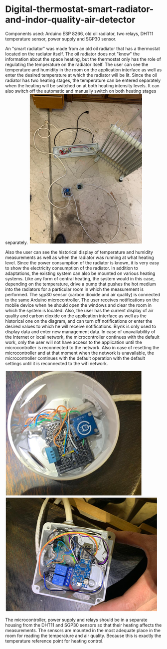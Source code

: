 # Digital-thermostat-smart-radiator-and-indor-quality-air-detector
Components used: Arduino ESP 8266, old oil radiator, two relays, DHT11 temperature sensor, power supply and SGP30 sensor.

An "smart radiator" was made from an old oil radiator that has a thermostat located on the radiator itself. The oil radiator does not "know" the information about the space heating, but the thermostat only has the role of regulating the temperature on the radiator itself. The user can see the temperature and humidity in the room on the application interface as well as enter the desired temperature at which the radiator will be lit. Since the oil radiator has two heating stages, the temperature can be entered separately when the heating will be switched on at both heating intensity levels. It can also switch off the automatic and manually switch on both heating stages separately.
![](Images/slika1.png)


Also the user can see the historical display of temperature and humidity measurements as well as when the radiator was running at what heating level. Since the power consumption of the radiator is known, it is very easy to show the electricity consumption of the radiator. In addition to adaptations, the existing system can also be mounted on various heating systems. Like any form of central heating, the system would in this case, depending on the temperature, drive a pump that pushes the hot medium into the radiators for a particular room in which the measurement is performed.
The sgp30 sensor (carbon dioxide and air quality) is connected to the same Arduino microcontroller. The user receives notifications on the mobile device when he should open the windows and clear the room in which the system is located. Also, the user has the current display of air quality and carbon dioxide on the application interface as well as the historical one on the diagram, and can turn off notifications or enter the desired values to which he will receive notifications.
Blynk is only used to display data and enter new management data. In case of unavailability of the Internet or local network, the microcontroller continues with the default work, only the user will not have access to the application until the microcontroller is reconnected to the network. Also in case of resetting the microcontroller and at that moment when the network is unavailable, the microcontroller continues with the default operation with the default settings until it is reconnected to the wifi network.

![](Images/slika3.png)
![](Images/slika2.png)

The microcontroller, power supply and relays should be in a separate housing from the DHT11 and SGP30 sensors so that their heating affects the measurements. The sensors are mounted in the most adequate place in the room for reading the temperature and air quality. Because this is exactly the temperature reference point for heating control.
